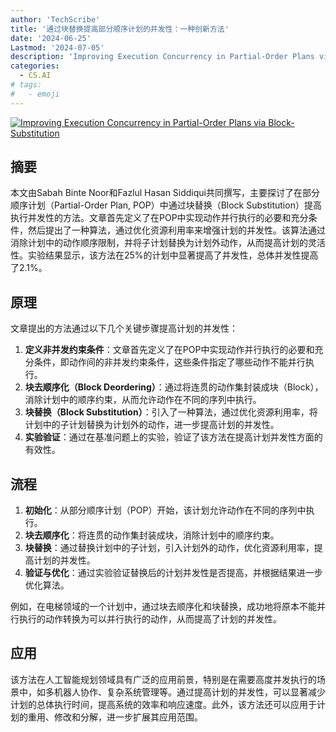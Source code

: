 ```yaml
---
author: 'TechScribe'
title: '通过块替换提高部分顺序计划的并发性：一种创新方法'
date: '2024-06-25'
Lastmod: '2024-07-05'
description: 'Improving Execution Concurrency in Partial-Order Plans via Block-Substitution'
categories:
  - CS.AI
# tags:
#   - emoji
---
```


[![Improving Execution Concurrency in Partial-Order Plans via Block-Substitution](https://arxiv-research-1301205113.cos.ap-guangzhou.myqcloud.com/images/2406.18615v1.pdf_0.jpg)](https://arxiv.org/abs/2406.18615v1)

## 摘要

本文由Sabah Binte Noor和Fazlul Hasan Siddiqui共同撰写，主要探讨了在部分顺序计划（Partial-Order Plan, POP）中通过块替换（Block Substitution）提高执行并发性的方法。文章首先定义了在POP中实现动作并行执行的必要和充分条件，然后提出了一种算法，通过优化资源利用率来增强计划的并发性。该算法通过消除计划中的动作顺序限制，并将子计划替换为计划外动作，从而提高计划的灵活性。实验结果显示，该方法在25%的计划中显著提高了并发性，总体并发性提高了2.1%。<!--more-->

## 原理

文章提出的方法通过以下几个关键步骤提高计划的并发性：
1. **定义非并发约束条件**：文章首先定义了在POP中实现动作并行执行的必要和充分条件，即动作间的非并发约束条件，这些条件指定了哪些动作不能并行执行。
2. **块去顺序化（Block Deordering）**：通过将连贯的动作集封装成块（Block），消除计划中的顺序约束，从而允许动作在不同的序列中执行。
3. **块替换（Block Substitution）**：引入了一种算法，通过优化资源利用率，将计划中的子计划替换为计划外的动作，进一步提高计划的并发性。
4. **实验验证**：通过在基准问题上的实验，验证了该方法在提高计划并发性方面的有效性。

## 流程

1. **初始化**：从部分顺序计划（POP）开始，该计划允许动作在不同的序列中执行。
2. **块去顺序化**：将连贯的动作集封装成块，消除计划中的顺序约束。
3. **块替换**：通过替换计划中的子计划，引入计划外的动作，优化资源利用率，提高计划的并发性。
4. **验证与优化**：通过实验验证替换后的计划并发性是否提高，并根据结果进一步优化算法。

例如，在电梯领域的一个计划中，通过块去顺序化和块替换，成功地将原本不能并行执行的动作转换为可以并行执行的动作，从而提高了计划的并发性。

## 应用

该方法在人工智能规划领域具有广泛的应用前景，特别是在需要高度并发执行的场景中，如多机器人协作、复杂系统管理等。通过提高计划的并发性，可以显著减少计划的总体执行时间，提高系统的效率和响应速度。此外，该方法还可以应用于计划的重用、修改和分解，进一步扩展其应用范围。